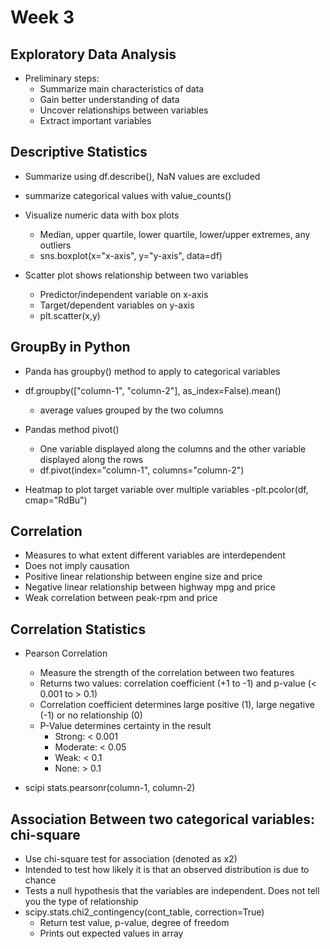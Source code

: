 # Week 3
## Exploratory Data Analysis
- Preliminary steps:
    - Summarize main characteristics of data
    - Gain better understanding of data
    - Uncover relationships between variables
    - Extract important variables
    
## Descriptive Statistics
- Summarize using df.describe(), NaN values are excluded
- summarize categorical values with value_counts()
- Visualize numeric data with box plots
    - Median, upper quartile, lower quartile, lower/upper extremes, any outliers
    - sns.boxplot(x="x-axis", y="y-axis", data=df)
    
- Scatter plot shows relationship between two variables
    - Predictor/independent variable on x-axis
    - Target/dependent variables on y-axis
    - plt.scatter(x,y)
    
## GroupBy in Python
- Panda has groupby() method to apply to categorical variables
- df.groupby(["column-1", "column-2"], as_index=False).mean()
    - average values grouped by the two columns
    
- Pandas method pivot()
    - One variable displayed along the columns and the other variable displayed along the rows
    - df.pivot(index="column-1", columns="column-2")
    
- Heatmap to plot target variable over multiple variables
    -plt.pcolor(df, cmap="RdBu")
  
## Correlation
- Measures to what extent different variables are interdependent
- Does not imply causation
- Positive linear relationship between engine size and price
- Negative linear relationship between highway mpg and price
- Weak correlation between peak-rpm and price

## Correlation Statistics
- Pearson Correlation
    - Measure the strength of the correlation between two features
    - Returns two values: correlation coefficient (+1 to -1) and p-value (< 0.001 to > 0.1)
    - Correlation coefficient determines large positive (1), large negative (-1) or no relationship (0)
    - P-Value determines certainty in the result
        - Strong: < 0.001
        - Moderate: < 0.05
        - Weak: < 0.1
        - None: > 0.1
    
- scipi stats.pearsonr(column-1, column-2)

## Association Between two categorical variables: chi-square
- Use chi-square test  for association (denoted as x2)
- Intended to test how likely it is that an observed distribution is due to chance
- Tests a null hypothesis that the variables are independent. Does not tell you the type of relationship
- scipy.stats.chi2_contingency(cont_table, correction=True)
    - Return test value, p-value, degree of freedom
    - Prints out expected values in array




    